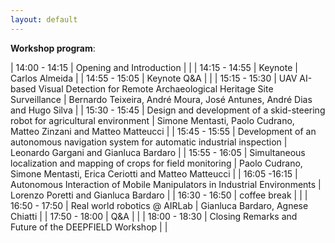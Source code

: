 ```yaml
---
layout: default
---
```


**Workshop program**:

| 14:00 - 14:15 | Opening and Introduction                                                           |                                                                         |
| 14:15 - 14:55 | Keynote                                                                            | Carlos Almeida                                                          |
| 14:55 - 15:05 | Keynote Q&A                                                                        |                                                                         |
| 15:15 - 15:30 | UAV AI-based Visual Detection for Remote Archaeological Heritage Site Surveillance | Bernardo Teixeira, André Moura, José Antunes, André Dias and Hugo Silva |
| 15:30 - 15:45 | Design and development of a skid-steering robot for agricultural environment       | Simone Mentasti, Paolo Cudrano, Matteo Zinzani and Matteo Matteucci     |
| 15:45 - 15:55 | Development of an autonomous navigation system for automatic industrial inspection | Leonardo Gargani and Gianluca Bardaro                                   |
| 15:55 - 16:05 | Simultaneous localization and mapping of crops for field monitoring                | Paolo Cudrano, Simone Mentasti, Erica Ceriotti and Matteo Matteucci     |
|  16:05 -16:15 | Autonomous Interaction of Mobile Manipulators in Industrial Environments           | Lorenzo Poretti and Gianluca Bardaro                                    |
| 16:30 - 16:50 | coffee break                                                                       |                                                                         |
| 16:50 - 17:50 | Real world robotics @ AIRLab                                                       | Gianluca Bardaro, Agnese Chiatti                                        |
| 17:50 - 18:00 | Q&A                                                                                |                                                                         |
| 18:00 - 18:30 | Closing Remarks and Future of the DEEPFIELD Workshop                               |                                                                         |

